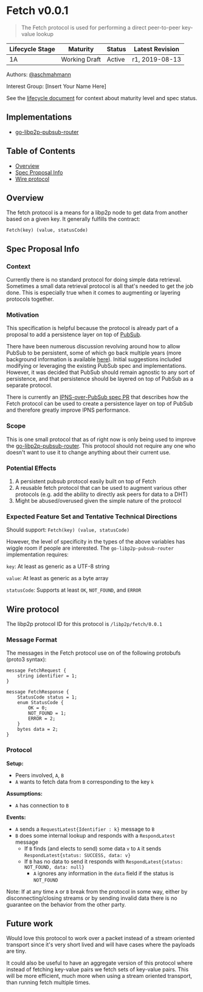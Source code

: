 # Fetch v0.0.1

> The Fetch protocol is used for performing a direct peer-to-peer key-value lookup 

| Lifecycle Stage | Maturity       | Status | Latest Revision |
|-----------------|----------------|--------|-----------------|
| 1A              | Working Draft  | Active | r1, 2019-08-13  |

Authors: [@aschmahmann]

Interest Group: [Insert Your Name Here]

[@aschmahmann]: https://github.com/aschmahmann

See the [lifecycle document][lifecycle-spec] for context about maturity level
and spec status.

[lifecycle-spec]: https://github.com/libp2p/specs/blob/master/00-framework-01-spec-lifecycle.md

## Implementations

- [go-libp2p-pubsub-router](https://github.com/libp2p/go-libp2p-pubsub-router/pull/33)

## Table of Contents

- [Overview](#overview)
- [Spec Proposal Info](#spec-proposal-info)
- [Wire protocol](#wire-protocol)

## Overview

The fetch protocol is a means for a libp2p node to get data from another based on a given key. It generally fulfills
the contract:

`Fetch(key) (value, statusCode)`

## Spec Proposal Info
### Context

Currently there is no standard protocol for doing simple data retrieval. Sometimes a small data retrieval protocol is all
that's needed to get the job done. This is especially true when it comes to augmenting or layering protocols together.

### Motivation

This specification is helpful because the protocol is already part of a proposal to add a persistence layer on top of
[PubSub](../pubsub).

There have been numerous discussion revolving around how to allow PubSub to be persistent, some of which go back multiple
years (more background information is available [here](https://github.com/libp2p/go-libp2p/issues/698)).
Initial suggestions included modifying or leveraging the existing PubSub spec and implementations.
However, it was decided that PubSub should remain agnostic to any sort of persistence,
and that persistence should be layered on top of PubSub as a separate protocol.

There is currently an [IPNS-over-PubSub spec PR](https://github.com/ipfs/specs/pull/218) that describes how the Fetch
protocol can be used to create a persistence layer on top of PubSub and therefore greatly improve IPNS performance.

### Scope

This is one small protocol that as of right now is only being used to improve the
[go-libp2p-pubsub-router](https://github.com/libp2p/go-libp2p-pubsub-router). This protocol should not require any one
who doesn't want to use it to change anything about their current use.

### Potential Effects

1. A persistent pubsub protocol easily built on top of Fetch
2. A reusable fetch protocol that can be used to augment various other protocols
(e.g. add the ability to directly ask peers for data to a DHT)
3. Might be abused/overused given the simple nature of the protocol

### Expected Feature Set and Tentative Technical Directions
 
Should support: `Fetch(key) (value, statusCode)`

However, the level of specificity in the types of the above variables has wiggle room if people are interested.
The `go-libp2p-pubsub-router` implementation requires:
 
 `key`: At least as generic as a UTF-8 string
 
 `value`: At least as generic as a byte array
 
 `statusCode`: Supports at least `OK`, `NOT_FOUND`, and `ERROR`

## Wire protocol

The libp2p protocol ID for this protocol is `/libp2p/fetch/0.0.1`

### Message Format
The messages in the Fetch protocol use on of the following protobufs (proto3 syntax):

```
message FetchRequest {
	string identifier = 1;
}

message FetchResponse {
	StatusCode status = 1;
	enum StatusCode {
		OK = 0;
		NOT_FOUND = 1;
		ERROR = 2;
	}
	bytes data = 2;
}
```

### Protocol

**Setup:**
- Peers involved, `A`, `B`
- `A` wants to fetch data from `B` corresponding to the key `k`

**Assumptions:**
- `A` has connection to `B`

**Events:**
- `A` sends a `RequestLatest{Identifier : k}` message to `B`
- `B` does some internal lookup and responds with a `RespondLatest` message
  - If `B` finds (and elects to send) some data `v` to `A` it sends `RespondLatest{status: SUCCESS, data: v}`
  - If `B` has no data to send it responds with `RespondLatest{status: NOT_FOUND, data: null}`
    - `A` ignores any information in the `data` field if the status is `NOT_FOUND` 

Note: If at any time `A` or `B` break from the protocol in some way, either by disconnecting/closing streams or by sending
invalid data there is no guarantee on the behavior from the other party.

## Future work

Would love this protocol to work over a packet instead of a stream oriented transport since it's very short lived and will
have cases where the payloads are tiny.

It could also be useful to have an aggregate version of this protocol where instead of fetching key-value pairs we fetch
sets of key-value pairs. This will be more efficient, much more when using a stream oriented transport, than running fetch
multiple times.
